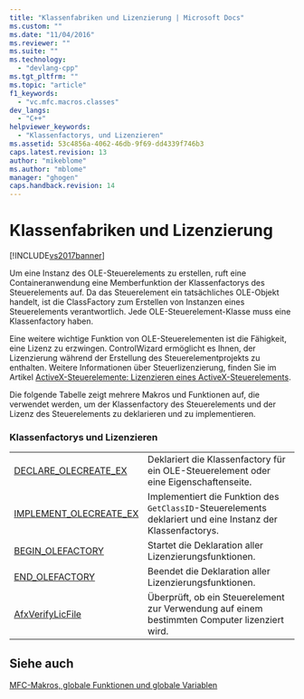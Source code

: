 ```yaml
---
title: "Klassenfabriken und Lizenzierung | Microsoft Docs"
ms.custom: ""
ms.date: "11/04/2016"
ms.reviewer: ""
ms.suite: ""
ms.technology: 
  - "devlang-cpp"
ms.tgt_pltfrm: ""
ms.topic: "article"
f1_keywords: 
  - "vc.mfc.macros.classes"
dev_langs: 
  - "C++"
helpviewer_keywords: 
  - "Klassenfactorys, und Lizenzieren"
ms.assetid: 53c4856a-4062-46db-9f69-dd4339f746b3
caps.latest.revision: 13
author: "mikeblome"
ms.author: "mblome"
manager: "ghogen"
caps.handback.revision: 14
---
```

# Klassenfabriken und Lizenzierung
[!INCLUDE[vs2017banner](../../assembler/inline/includes/vs2017banner.md)]

Um eine Instanz des OLE\-Steuerelements zu erstellen, ruft eine Containeranwendung eine Memberfunktion der Klassenfactorys des Steuerelements auf.  Da das Steuerelement ein tatsächliches OLE\-Objekt handelt, ist die ClassFactory zum Erstellen von Instanzen eines Steuerelements verantwortlich.  Jede OLE\-Steuerelement\-Klasse muss eine Klassenfactory haben.  
  
 Eine weitere wichtige Funktion von OLE\-Steuerelementen ist die Fähigkeit, eine Lizenz zu erzwingen.  ControlWizard ermöglicht es Ihnen, der Lizenzierung während der Erstellung des Steuerelementprojekts zu enthalten.  Weitere Informationen über Steuerlizenzierung, finden Sie im Artikel [ActiveX\-Steuerelemente: Lizenzieren eines ActiveX\-Steuerelements](../../mfc/mfc-activex-controls-licensing-an-activex-control.md).  
  
 Die folgende Tabelle zeigt mehrere Makros und Funktionen auf, die verwendet werden, um der Klassenfactory des Steuerelements und der Lizenz des Steuerelements zu deklarieren und zu implementieren.  
  
### Klassenfactorys und Lizenzieren  
  
|||  
|-|-|  
|[DECLARE\_OLECREATE\_EX](../Topic/DECLARE_OLECREATE_EX.md)|Deklariert die Klassenfactory für ein OLE\-Steuerelement oder eine Eigenschaftenseite.|  
|[IMPLEMENT\_OLECREATE\_EX](../Topic/IMPLEMENT_OLECREATE_EX.md)|Implementiert die Funktion des `GetClassID`\-Steuerelements deklariert und eine Instanz der Klassenfactorys.|  
|[BEGIN\_OLEFACTORY](../Topic/BEGIN_OLEFACTORY.md)|Startet die Deklaration aller Lizenzierungsfunktionen.|  
|[END\_OLEFACTORY](../Topic/END_OLEFACTORY.md)|Beendet die Deklaration aller Lizenzierungsfunktionen.|  
|[AfxVerifyLicFile](../Topic/AfxVerifyLicFile.md)|Überprüft, ob ein Steuerelement zur Verwendung auf einem bestimmten Computer lizenziert wird.|  
  
## Siehe auch  
 [MFC\-Makros, globale Funktionen und globale Variablen](../../mfc/reference/mfc-macros-and-globals.md)
